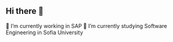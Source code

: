## Hi there 👋

🔭 I’m currently working in SAP
🌱 I’m currently studying Software Engineering in Sofia University

